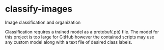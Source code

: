 # classify-images
Image classification and organization

Classification requires a trained model as a protobuf(.pb) file. The model for this project is too large for GitHub however the contained scripts may use any custom model along with a text file of desired class labels.  
